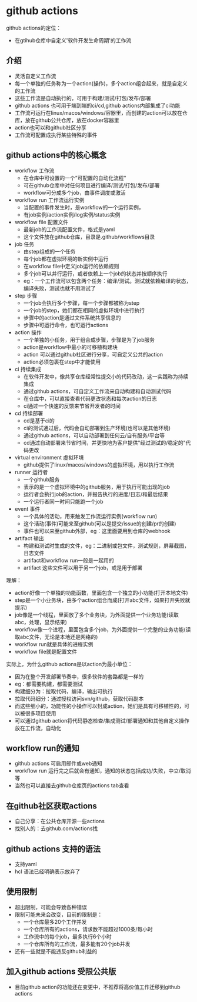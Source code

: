 # github actions

github actions的定位：
- 在gtihub仓库中自定义'软件开发生命周期'的工作流

## 介绍

- 灵活自定义工作流
- 每一个单独的任务称为一个action(操作)，多个action组合起来，就是自定义的工作流
- 这些工作流是自动执行的，可用于构建/测试/打包/发布/部署
- github actions 也可用于端到端的ci/cd,github actions内部集成了ci功能
- 工作流可运行在linux/macos/windows/容器里，而创建的action可以放在仓库，放在github公共仓库，放在docker容器里
- action也可以和github社区分享
- 工作流可配置成执行某些特殊的事件

## github actions中的核心概念

- workflow 工作流
    - 在仓库中可设置的一个"可配置的自动化流程"
    - 可在github仓库中对任何项目进行编译/测试/打包/发布/部署
    - workflow可分成多个job，由事件调度或激活
- workflow run 工作流运行实例
    - 当配置的事件发生时，是workflow的一个运行实例，
    - 有job实例/action实例/log实例/status实例
- workflow file 配置文件
    - 最新job的工作流配置文件，格式是yaml
    - 这个文件放在github仓库，目录是.github/workflows目录
- job 任务
    - 由step组成的一个任务
    - 每个job都在虚拟环境的新实例中运行
    - 在workflow file中定义job运行的依赖规则
    - 多个job可以并行运行，或者依赖上一个job的状态并按顺序执行
    - eg：一个工作流可以包含两个任务：编译/测试。测试就依赖编译的状态，编译失败，测试也就不用测试了
- step 步骤
    - 一个job会执行多个步骤，每一个步骤都被称为step
    - 一个job的step，她们都在相同的虚拟环境中进行执行
    - 步骤中的action是通过文件系统共享信息的
    - 步骤中可运行命令，也可运行actions
- action 操作
    - 一个单独的小任务，用于组合成步骤，步骤是为了job服务
    - action是workflow中最小的可移植构建块
    - action 可以通过github社区进行分享，可自定义公共的action
    - action必须包裹在step中才能使用
- ci 持续集成
    - 在软件开发中，像共享仓库经常性提交小的代码改动，这一实践称为持续集成
    - 通过github actions，可自定义工作流来自动构建和自动测试代码
    - 在仓库中，可以直接查看代码更改状态和每次action的日志
    - ci通过一个快速的反馈来节省开发者的时间
- cd 持续部署
    - cd是基于ci的
    - ci的测试通过后，代码会自动部署到生产环境(也可以是其他环境)
    - 通过github actions，可以自动部署到任何云/自有服务/平台等
    - cd通过自动部署来节省时间，并更快地为客户提供"经过测试的/稳定的"代码更改
- virtual environment 虚拟环境
    - github提供了linux/macos/windows的虚拟环境，用以执行工作流
- runner 运行者
    - 一个github服务
    - 表示的是一个虚拟环境中的github服务，用于执行可能出现的job
    - 运行者会执行job的action，并报告执行的进度/日志/和最后结果
    - 一个运行者同一时间只能跑一个job
- event 事件
    - 一个具体的活动，用来触发工作流运行实例(workflow run)
    - 这个活动(事件)可能来至github(可以是提交/issue的创建/pr的创建)
    - 事件也可以来至github外部，eg：这里面要用到仓库的webhook
- artifact 输出
    - 构建和测试时生成的文件，eg：二进制或包文件，测试规则，屏幕截图，日志文件
    - artifact和workflow run一般是一起用的
    - artifact 这些文件可以用于另一个job，或是用于部署

理解：
- action好像一个单独的功能函数，里面包含一个独立的小功能(打开本地文件)
- step是一个小业务块，由多个action组合而成(打开abc文件，如果打开失败就提示)
- job像是一个线程，里面放了多个业务块，为外面提供一个业务功能(读取abc，处理，显示结果)
- workflow像一个进程，里面包含多个job，为外面提供一个完整的业务功能(读取abc文件，无论是本地还是网络的)
- workflow run就是具体的进程实例
- workflow file就是配置文件

实际上，为什么github actions是以action为最小单位：
- 因为在整个开发部署节奏中，很多软件的套路都是一样的
- eg：都需要构建，都需要测试
- 构建细分为：拉取代码，编译，输出可执行
- 拉取代码细分：通过授权访问svn/github，获取代码副本
- 而这些细小的，功能性的小操作可以封成action，她们是具有可移植性的，可以被很多项目使用
- 可以通过github action将代码静态检查/集成测试/部署通知和其他自定义操作放在工作流，自动化

## workflow run的通知

- github actions 可启用邮件或web通知
- workflow run 运行完之后就会有通知，通知的状态包括成功/失败，中立/取消等
- 当然也可以直接去github仓库页的actions tab查看

## 在github社区获取actions

- 自己分享：在公共仓库开源一些actions
- 找别人的：去github.com/actions找

## github actions 支持的语法

- 支持yaml
- hcl 语法已经明确表示放弃了

## 使用限制

- 超出限制，可能会导致各种错误
- 限制可能未来会改变，目前的限制是：
    - 一个仓库最多20个工作并发
    - 一个仓库所有的actions，请求数不能超过1000条/每小时
    - 工作流中的每个job，最多执行6个小时
    - 一个仓库所有的工作流，最多能有20个job并发
- 还有一些就是不能违反github利益的

## 加入github actions 受限公共版

- 目前github action的功能还在变更中，不推荐将高价值工作迁移到github actions
